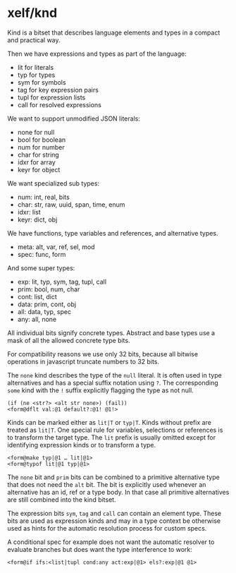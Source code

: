 xelf/knd
========

Kind is a bitset that describes language elements and types in a compact and practical way.

Then we have expressions and types as part of the language:
 * lit  for literals
 * typ  for types
 * sym  for symbols
 * tag  for key expression pairs
 * tupl for expression lists
 * call for resolved expressions

We want to support unmodified JSON literals:
 * none for null
 * bool for boolean
 * num  for number
 * char for string
 * idxr for array
 * keyr for object

We want specialized sub types:
 * num:  int, real, bits
 * char: str, raw, uuid, span, time, enum
 * idxr: list
 * keyr: dict, obj

We have functions, type variables and references, and alternative types.
 * meta: alt, var, ref, sel, mod
 * spec: func, form

And some super types:
 * exp:  lit, typ, sym, tag, tupl, call
 * prim: bool, num, char
 * cont: list, dict
 * data: prim, cont, obj
 * all:  data, typ, spec
 * any:  all, none

All individual bits signify concrete types. Abstract and base types use a mask of all the
allowed concrete type bits.

For compatibility reasons we use only 32 bits, because all bitwise operations in javascript
truncate numbers to 32 bits.

The `none` kind describes the type of the `null` literal. It is often used in type alternatives and
has a special suffix notation using `?`. The corresponding `some` kind with the `!` suffix
explicitly flagging the type as not null.

    (if (ne <str?> <alt str none>) (fail))
    <form@dflt val:@1 default?:@1! @1!>

Kinds can be marked either as `lit|T` or `typ|T`. Kinds without prefix are treated as `lit|T`.
One special rule for variables, selections or references is to transform the target type.
The `lit` prefix is usually omitted except for identifying expression kinds or to transform a type.

    <form@make typ|@1 … lit|@1>
    <form@typof lit|@1 typ|@1>

The `none` bit and `prim` bits can be combined to a primitive alternative type that does not need
the `alt` bit. The bit is explicitly used whenever an alternative has an id, ref or a type body. In
that case all primitive alternatives are still combined into the kind bitset.

The expression bits `sym`, `tag` and `call` can contain an element type. These bits are used as
expression kinds and may in a type context be otherwise used as hints for the automatic resolution
process for custom specs.

A conditional spec for example does not want the automatic resolver to evaluate branches but does
want the type interference to work:

    <form@if ifs:<list|tupl cond:any act:exp|@1> els?:exp|@1 @1>

